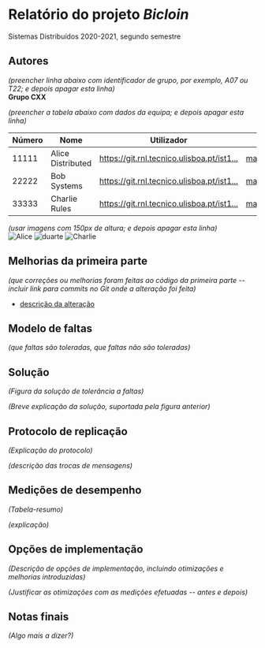 # Relatório do projeto *Bicloin*

Sistemas Distribuídos 2020-2021, segundo semestre

## Autores

*(preencher linha abaixo com identificador de grupo, por exemplo, A07 ou T22; e depois apagar esta linha)*  
**Grupo CXX**

*(preencher a tabela abaixo com dados da equipa; e depois apagar esta linha)*  

| Número | Nome              | Utilizador                                   | Correio eletrónico                  |
| -------|-------------------|----------------------------------------------| ------------------------------------|
| 11111  | Alice Distributed | <https://git.rnl.tecnico.ulisboa.pt/ist1...> | <mailto:alice@tecnico.ulisboa.pt>   |
| 22222  | Bob Systems       | <https://git.rnl.tecnico.ulisboa.pt/ist1...> | <mailto:bob@tecnico.ulisboa.pt>     |
| 33333  | Charlie Rules     | <https://git.rnl.tecnico.ulisboa.pt/ist1...> | <mailto:charlie@tecnico.ulisboa.pt> |

*(usar imagens com 150px de altura; e depois apagar esta linha)*  
![Alice](alice.png) ![duarte](ist192456.jpg) ![Charlie](charlie.png)


## Melhorias da primeira parte

_(que correções ou melhorias foram feitas ao código da primeira parte -- incluir link para commits no Git onde a alteração foi feita)_

- [descrição da alteração](https://github.com/tecnico-distsys/CXX-Bicloin/commit/a70e690b3655e76a0a1e0ff1137c0cb28cfe26a7)


## Modelo de faltas

_(que faltas são toleradas, que faltas não são toleradas)_


## Solução

_(Figura da solução de tolerância a faltas)_

_(Breve explicação da solução, suportada pela figura anterior)_


## Protocolo de replicação

_(Explicação do protocolo)_

_(descrição das trocas de mensagens)_

## Medições de desempenho

_(Tabela-resumo)_

_(explicação)_

## Opções de implementação

_(Descrição de opções de implementação, incluindo otimizações e melhorias introduzidas)_

_(Justificar as otimizações com as medições efetuadas -- antes e depois)_

## Notas finais

_(Algo mais a dizer?)_
